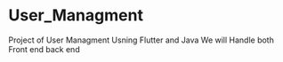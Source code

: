 # User_Managment
Project of User Managment Usning Flutter and Java We will Handle both Front end back end

